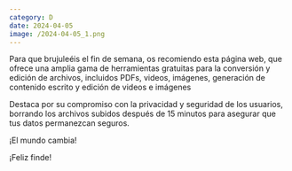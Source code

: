 ```yaml
--- 
category: D 
date: 2024-04-05 
image: /2024-04-05_1.png 
--- 
```


Para que brujuleéis el fin de semana, os recomiendo esta página web, que ofrece una amplia gama de herramientas gratuitas para la conversión y edición de archivos, incluidos PDFs, videos, imágenes, generación de contenido escrito y edición de videos e imágenes

Destaca por su compromiso con la privacidad y seguridad de los usuarios, borrando los archivos subidos después de 15 minutos para asegurar que tus datos permanezcan seguros. 

¡El mundo cambia!

¡Feliz finde!
